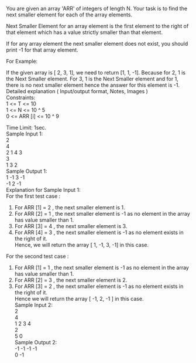 You are given an array 'ARR' of integers of length N. Your task is to find the next smaller element for each of the array elements.<br/>

Next Smaller Element for an array element is the first element to the right of that element which has a value strictly smaller than that element.<br/>

If for any array element the next smaller element does not exist, you should print -1 for that array element.<br/>

For Example:<br/>

If the given array is [ 2, 3, 1], we need to return [1, 1, -1]. Because for  2, 1 is the Next Smaller element. For 3, 1 is the Next Smaller element and for 1, there is no next smaller element hence the answer for this element is -1.<br/>
Detailed explanation ( Input/output format, Notes, Images )<br/>
Constraints:<br/>
1 <= T <= 10<br/>
1 <= N <= 10 ^ 5<br/>
0 <= ARR [i] <= 10 ^ 9<br/>

Time Limit: 1sec.<br/>
Sample Input 1:<br/>
2<br/>
4<br/>
2 1 4 3<br/>
3<br/>
1 3 2<br/>
Sample Output 1:<br/>
1 -1 3 -1<br/>
-1 2 -1<br/>
Explanation for Sample Input 1:<br/>
For the first test case : <br/>
1) For ARR [1] = 2 ,  the next smaller element is 1. <br/>
2) For ARR [2] = 1 ,  the next smaller element is -1 as no element in the array has value smaller than 1.<br/>
3) For ARR [3] = 4 ,  the next smaller element is 3.<br/>
4) For ARR [4] = 3 ,  the next smaller element is -1 as no element exists in the right of it.<br/>
Hence, we will return the array [ 1, -1, 3, -1] in this case.<br/>

For the second test case :<br/>
1) For ARR [1] = 1 ,  the next smaller element is -1 as no element in the array has value smaller than 1.<br/>
2) For ARR [2] = 3 ,  the next smaller element is 2.<br/>
3) For ARR [3] = 2 ,  the next smaller element is -1 as no element exists in the right of it.<br/>
Hence we will return the array [ -1, 2, -1 ] in this case.<br/>
Sample Input 2:<br/>
2<br/>
4<br/>
1 2 3 4<br/>
2<br/>
5 0<br/>
Sample Output 2:<br/>
-1 -1 -1 -1<br/>
 0 -1<br/>
